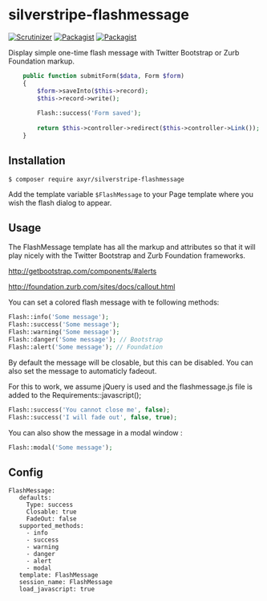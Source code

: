 # silverstripe-flashmessage
[![Scrutinizer](https://img.shields.io/scrutinizer/g/axyr/silverstripe-flashmessage.svg)](https://scrutinizer-ci.com/g/axyr/silverstripe-flashmessage/)
[![Packagist](https://img.shields.io/packagist/dt/axyr/silverstripe-flashmessage.svg)](https://packagist.org/packages/axyr/silverstripe-flashmessage)
[![Packagist](https://img.shields.io/packagist/v/axyr/silverstripe-flashmessage.svg)](https://packagist.org/packages/axyr/silverstripe-flashmessage)

Display simple one-time flash message with Twitter Bootstrap or Zurb Foundation markup.

```php
    public function submitForm($data, Form $form)
    {
        $form->saveInto($this->record);
        $this->record->write();
    
        Flash::success('Form saved');
    
        return $this->controller->redirect($this->controller->Link());
    }
```

## Installation

```
$ composer require axyr/silverstripe-flashmessage
```

Add the template variable `$FlashMessage` to your Page template where you wish the flash dialog to appear.

## Usage
The FlashMessage template has all the markup and attributes so that it will play nicely with the Twitter Bootstrap and Zurb Foundation frameworks.

http://getbootstrap.com/components/#alerts

http://foundation.zurb.com/sites/docs/callout.html

You can set a colored flash message with te following methods:
```php
Flash::info('Some message');
Flash::success('Some message');
Flash::warning('Some message');
Flash::danger('Some message'); // Bootstrap
Flash::alert('Some message'); // Foundation
```

By default the message will be closable, but this can be disabled.
You can also set the message to automaticly fadeout.

For this to work, we assume jQuery is used and the flashmessage.js file is added to the Requirements::javascript();

```php
Flash::success('You cannot close me', false);
Flash::success('I will fade out', false, true);
```

You can also show the message in a modal window :

```php
Flash::modal('Some message');
```

## Config
```
FlashMessage:
   defaults:
     Type: success
     Closable: true
     FadeOut: false
   supported_methods:
     - info
     - success
     - warning
     - danger
     - alert
     - modal
   template: FlashMessage
   session_name: FlashMessage
   load_javascript: true
```
